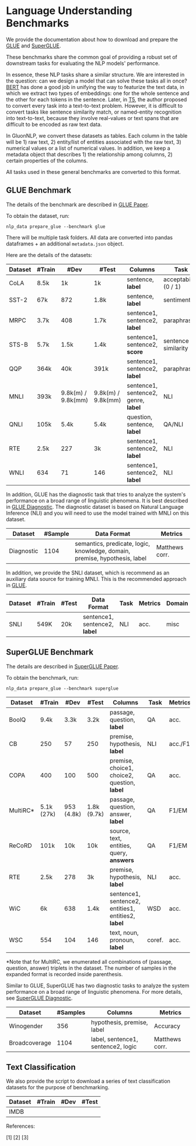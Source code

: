 # Language Understanding Benchmarks

We provide the documentation about how to download and prepare the 
[GLUE](https://gluebenchmark.com/) and [SuperGLUE](https://super.gluebenchmark.com/).

These benchmarks share the common goal of providing a robust set of downstream tasks for evaluating 
the NLP models' performance.

In essence, these NLP tasks share a similar structure. We are interested in the question: 
can we design a model that can solve these tasks all in once? 
[BERT](https://arxiv.org/pdf/1810.04805.pdf) has done a good job in unifying the way to 
featurize the text data, in which we extract two types of embeddings: one for the 
whole sentence and the other for each tokens in the sentence. Later, 
in [T5](https://arxiv.org/pdf/1910.10683.pdf), the author proposed to convert every task 
into a text-to-text problem. However, it is difficult to convert tasks like sentence similarity 
match, or named-entity recognition into text-to-text, because they involve real-values or text 
spans that are difficult to be encoded as raw text data.

In GluonNLP, we convert these datasets as tables. 
Each column in the table will be 1) raw text, 2) entity/list of entities associated with the 
raw text, 3) numerical values or a list of numerical values. 
In addition, we keep a metadata object that describes 1) the relationship among columns, 
2) certain properties of the columns.

All tasks used in these general benchmarks are converted to this format.


## GLUE Benchmark

The details of the benchmark are described in [GLUE Paper](https://openreview.net/pdf?id=rJ4km2R5t7).

To obtain the dataset, run:

```
nlp_data prepare_glue --benchmark glue
```

There will be multiple task folders. All data are converted into pandas dataframes + an additional 
`metadata.json` object.

Here are the details of the datasets:

| Dataset | #Train | #Dev | #Test   | Columns         | Task                         | Metrics                      | Domain              |
|---------|--------|------|--------|---------------------|------------------------------|------------------------------|---------------------|
| CoLA    | 8.5k   | 1k   | 1k     | sentence, **label**  | acceptability  (0 / 1)       | Matthews corr.               | misc.               |
| SST-2   | 67k    | 872  | 1.8k   | sentence, **label**     | sentiment                    | acc.                         | movie reviews       |
| MRPC    | 3.7k   | 408  | 1.7k   | sentence1, sentence2, **label** | paraphrase                   | acc./F1                      | news                |
| STS-B   | 5.7k   | 1.5k | 1.4k   | sentence1, sentence2, **score** | sentence similarity          | Pearson/Spearman corr.       | misc.                |
| QQP     | 364k   | 40k  | 391k   | sentence1, sentence2, **label** | paraphrase                   | acc./F1                      | social QA questions |
| MNLI    | 393k   | 9.8k(m) / 9.8k(mm)  | 9.8k(m) / 9.8k(mm)  | sentence1, sentence2, genre, **label** | NLI    | matched acc./mismatched acc. | misc                |
| QNLI    | 105k   | 5.4k | 5.4k   | question, sentence, **label** | QA/NLI                       | acc.                         | Wikipedia           |
| RTE     | 2.5k   | 227  | 3k     | sentence1, sentence2, **label** | NLI                          | acc.                         | news, Wikipedia     |
| WNLI    | 634    |  71  | 146    | sentence1, sentence2, **label** | NLI                          | acc.                         | fiction books       |

In addition, GLUE has the diagnostic task that tries to analyze the system's performance on a broad range of linguistic phenomena. 
It is best described in [GLUE Diagnostic](https://gluebenchmark.com/diagnostics). 
The diagnostic dataset is based on Natural Language Inference (NLI) and you will need to use the model trained with 
MNLI on this dataset.

| Dataset     | #Sample | Data Format | Metrics         |
|-------------|---------|-------------|-----------------|
| Diagnostic  | 1104    | semantics, predicate, logic, knowledge, domain, premise, hypothesis, label | Matthews corr.  |

In addition, we provide the SNLI dataset, which is recommend as an auxiliary data source for training MNLI. 
This is the recommended approach in [GLUE](https://openreview.net/pdf?id=rJ4km2R5t7).

| Dataset | #Train  | #Test  | Data Format                 | Task | Metrics | Domain |
|---------|---------|--------|-----------------------------|------|---------|--------|
| SNLI    | 549K    | 20k    | sentence1, sentence2, **label** | NLI  | acc.    | misc   |


## SuperGLUE Benchmark

The details are described in [SuperGLUE Paper](https://arxiv.org/pdf/1905.00537.pdf).

To obtain the benchmark, run:

```
nlp_data prepare_glue --benchmark superglue
```


| Dataset  | #Train  | #Dev | #Test   | Columns         | Task         | Metrics                      | Domain                          |
|----------|---------|------|---------|---------------------|--------------|------------------------------|---------------------------------|
| BoolQ    | 9.4k    | 3.3k | 3.2k    | passage, question, **label** | QA           | acc.                         | Google queries, Wikipedia       |
| CB       | 250     | 57   | 250     | premise, hypothesis, **label** | NLI          | acc./F1                      | various                         |
| COPA     | 400     | 100  | 500     | premise, choice1, choice2, question, **label** | QA           | acc.                         | blogs, photography encyclopedia |
| MultiRC* | 5.1k (27k)  | 953 (4.8k) | 1.8k (9.7k) | passage, question, answer, **label**                  | QA           | F1/EM                        | various                         |
| ReCoRD   | 101k    | 10k  | 10k         | source, text, entities, query, **answers** | QA           | F1/EM                        | news                            |
| RTE      | 2.5k    | 278  | 3k          | premise, hypothesis, **label**  | NLI          | acc.                         | news, Wikipedia                 |
| WiC      | 6k    | 638  | 1.4k          | sentence1, sentence2, entities1, entities2, **label**  | WSD          | acc.                         | WordNet, VerbNet, Wiktionary    |
| WSC      | 554     | 104  | 146         | text, noun, pronoun, **label**  | coref.       | acc.                         | fiction books                   |

*Note that for MultiRC, we enumerated all combinations of (passage, question, answer) triplets in 
the dataset. The number of samples in the expanded format is recorded inside parenthesis.

Similar to GLUE, SuperGLUE has two diagnostic tasks to analyze the system performance 
on a broad range of linguistic phenomena. For more details, 
see [SuperGLUE Diagnostic](https://super.gluebenchmark.com/diagnostics).

| Dataset       | #Samples | Columns                        |Metrics         |
|---------------|----------|----------------------|----------------|
| Winogender    | 356 |hypothesis, premise, label | Accuracy       |
| Broadcoverage | 1104  | label, sentence1, sentence2, logic | Matthews corr. |

## Text Classification

We also provide the script to download a series of text classification datasets for the 
purpose of benchmarking.

| Dataset  | #Train  | #Dev | #Test   |
|----------|---------|------|---------|
| IMDB     |         |      |         |

References:

[1] 
[2] 
[3] 